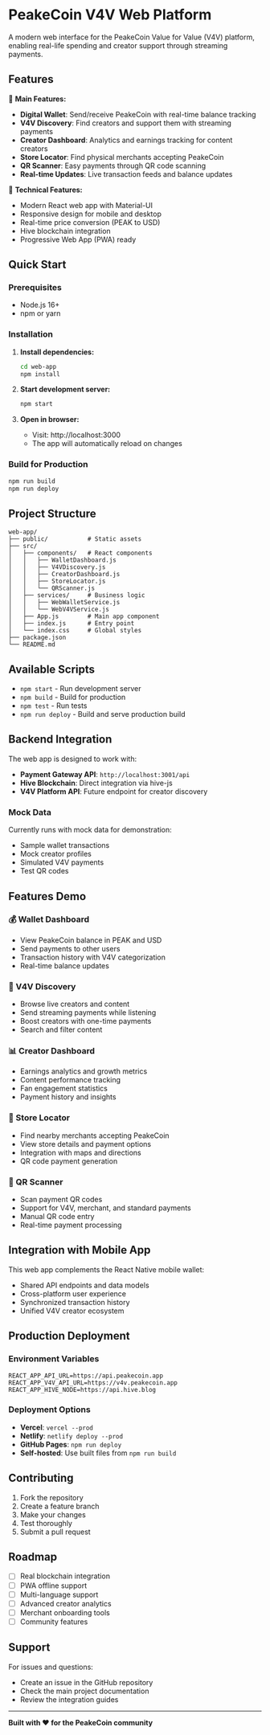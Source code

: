 # PeakeCoin V4V Web Platform

A modern web interface for the PeakeCoin Value for Value (V4V) platform, enabling real-life spending and creator support through streaming payments.

## Features

🚀 **Main Features:**
- **Digital Wallet**: Send/receive PeakeCoin with real-time balance tracking
- **V4V Discovery**: Find creators and support them with streaming payments
- **Creator Dashboard**: Analytics and earnings tracking for content creators
- **Store Locator**: Find physical merchants accepting PeakeCoin
- **QR Scanner**: Easy payments through QR code scanning
- **Real-time Updates**: Live transaction feeds and balance updates

💎 **Technical Features:**
- Modern React web app with Material-UI
- Responsive design for mobile and desktop
- Real-time price conversion (PEAK to USD)
- Hive blockchain integration
- Progressive Web App (PWA) ready

## Quick Start

### Prerequisites
- Node.js 16+ 
- npm or yarn

### Installation

1. **Install dependencies:**
   ```bash
   cd web-app
   npm install
   ```

2. **Start development server:**
   ```bash
   npm start
   ```

3. **Open in browser:**
   - Visit: http://localhost:3000
   - The app will automatically reload on changes

### Build for Production

```bash
npm run build
npm run deploy
```

## Project Structure

```
web-app/
├── public/           # Static assets
├── src/
│   ├── components/   # React components
│   │   ├── WalletDashboard.js
│   │   ├── V4VDiscovery.js
│   │   ├── CreatorDashboard.js
│   │   ├── StoreLocator.js
│   │   └── QRScanner.js
│   ├── services/     # Business logic
│   │   ├── WebWalletService.js
│   │   └── WebV4VService.js
│   ├── App.js        # Main app component
│   ├── index.js      # Entry point
│   └── index.css     # Global styles
├── package.json
└── README.md
```

## Available Scripts

- `npm start` - Run development server
- `npm build` - Build for production
- `npm test` - Run tests
- `npm run deploy` - Build and serve production build

## Backend Integration

The web app is designed to work with:
- **Payment Gateway API**: `http://localhost:3001/api`
- **Hive Blockchain**: Direct integration via hive-js
- **V4V Platform API**: Future endpoint for creator discovery

### Mock Data

Currently runs with mock data for demonstration:
- Sample wallet transactions
- Mock creator profiles
- Simulated V4V payments
- Test QR codes

## Features Demo

### 💰 Wallet Dashboard
- View PeakeCoin balance in PEAK and USD
- Send payments to other users
- Transaction history with V4V categorization
- Real-time balance updates

### 🎵 V4V Discovery  
- Browse live creators and content
- Send streaming payments while listening
- Boost creators with one-time payments
- Search and filter content

### 📊 Creator Dashboard
- Earnings analytics and growth metrics
- Content performance tracking
- Fan engagement statistics
- Payment history and insights

### 🏪 Store Locator
- Find nearby merchants accepting PeakeCoin
- View store details and payment options
- Integration with maps and directions
- QR code payment generation

### 📱 QR Scanner
- Scan payment QR codes
- Support for V4V, merchant, and standard payments
- Manual QR code entry
- Real-time payment processing

## Integration with Mobile App

This web app complements the React Native mobile wallet:
- Shared API endpoints and data models
- Cross-platform user experience
- Synchronized transaction history
- Unified V4V creator ecosystem

## Production Deployment

### Environment Variables
```env
REACT_APP_API_URL=https://api.peakecoin.app
REACT_APP_V4V_API_URL=https://v4v.peakecoin.app
REACT_APP_HIVE_NODE=https://api.hive.blog
```

### Deployment Options
- **Vercel**: `vercel --prod`
- **Netlify**: `netlify deploy --prod`
- **GitHub Pages**: `npm run deploy`
- **Self-hosted**: Use built files from `npm run build`

## Contributing

1. Fork the repository
2. Create a feature branch
3. Make your changes
4. Test thoroughly
5. Submit a pull request

## Roadmap

- [ ] Real blockchain integration
- [ ] PWA offline support  
- [ ] Multi-language support
- [ ] Advanced creator analytics
- [ ] Merchant onboarding tools
- [ ] Community features

## Support

For issues and questions:
- Create an issue in the GitHub repository
- Check the main project documentation
- Review the integration guides

---

**Built with ❤️ for the PeakeCoin community**
